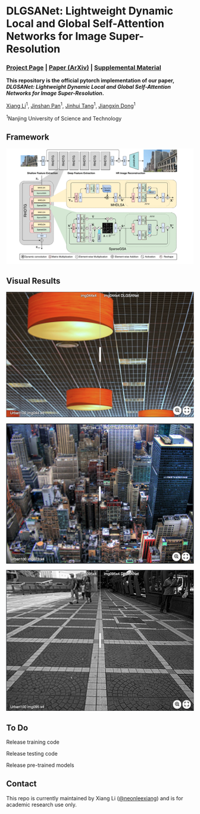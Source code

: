 # DLGSANet: Lightweight Dynamic Local and Global Self-Attention Networks for Image Super-Resolution

### [Project Page](https://neonleexiang.github.io/DLGSANet/) | [Paper (ArXiv)](https://arxiv.org/abs/2301.02031) | [Supplemental Material]()

**This repository is the official pytorch implementation of our paper, *DLGSANet: Lightweight Dynamic Local and Global Self-Attention Networks for Image Super-Resolution*.**

[Xiang Li](https://imag-njust.net/)<sup>1</sup>,
[Jinshan Pan](https://jspan.github.io/)<sup>1</sup>,
[Jinhui Tang](https://imag-njust.net/jinhui-tang/)<sup>1</sup>,
[Jiangxin Dong](https://imag-njust.net/jiangxin-dong/)<sup>1</sup> <br>

<sup>1</sup>Nanjing University of Science and Technology

## Framework
<img src='./docs/media/network_structure_single_v1.pdf'/>

## Visual Results

![](./docs/media/img044_imgsli.png)

![](./docs/media/img073_imgsli.png)

![](./docs/media/img095_imgsli.png)

## To Do

Release training code

Release testing code

Release pre-trained models

## Contact

This repo is currently maintained by Xiang Li ([@neonleexiang](https://github.com/NeonLeexiang)) and is for academic research use only. 

